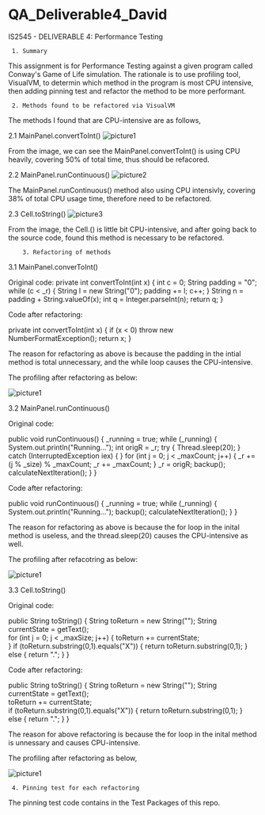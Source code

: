 # QA_Deliverable4_David
IS2545 - DELIVERABLE 4: Performance Testing

     1. Summary

 This assignment is for Performance Testing against a given program called Conway's Game of Life simulation. The rationale is to use profiling tool, VisualVM, to determin which method in the program is most CPU intensive, then adding pinning test and refactor the method to be more performant.

     2. Methods found to be refactored via VisualVM

 The methods I found that are CPU-intensive are as follows,

  2.1 MainPanel.convertToInt() 
 ![picture1](https://cloud.githubusercontent.com/assets/16587395/20127824/e7699fa2-a610-11e6-8594-6d565e22064e.png)

 From the image, we can see the MainPanel.convertToInt() is using CPU heavily, covering 50% of total time, thus should be refacored.

  2.2 MainPanel.runContinuous()
 ![picture2](https://cloud.githubusercontent.com/assets/16587395/20127860/41b3453a-a611-11e6-8b64-bc307aad20c9.png)

 The MainPanel.runContinuous() method also using CPU intensivly, covering 38% of total CPU usage time, therefore need to be refactored.

  2.3 Cell.toString()
 ![picture3](https://cloud.githubusercontent.com/assets/16587395/20127912/c2a477ea-a611-11e6-91ec-e909cb103094.png)

 From the image, the Cell.<init>() is little bit CPU-intensive, and after going back to the source code, found this method is necessary to be refactored.
  
        3. Refactoring of methods 

 3.1 MainPanel.converToInt()

 Original code: 
 private int convertToInt(int x) {
           int c = 0;
           String padding = "0";
           while (c < _r) {
               String l = new String("0");
               padding += l;
               c++;
           }
           String n = padding + String.valueOf(x);
           int q = Integer.parseInt(n);
           return q;
       }
    
 Code after refactoring:

private int convertToInt(int x) {
        if (x < 0) throw new NumberFormatException();
        return x;
    }
    
 The reason for refactoring as above is because the padding in the intial method is total unnecessary, and the while loop causes the CPU-intensive.

 The profiling after refactoring as below:

 ![picture1](https://cloud.githubusercontent.com/assets/16587395/20128223/a7dc7a04-a614-11e6-8e4b-4f83cf21a5b9.png)

 3.2 MainPanel.runContinuous()

 Original code:

 public void runContinuous() {
        _running = true;
        while (_running) {
            System.out.println("Running...");
            int origR = _r;
            try {
                Thread.sleep(20);
            } catch (InterruptedException iex) {
            }
            for (int j = 0; j < _maxCount; j++) {
                _r += (j % _size) % _maxCount;
                _r += _maxCount;
            }
            _r = origR;
            backup();
            calculateNextIteration();
        }
    }
    
 Code after refactoring:

 public void runContinuous() {
        _running = true;
        while (_running) {
            System.out.println("Running...");
            backup();
            calculateNextIteration();
        }
    }

 The reason for refactoring as above is because the for loop in the inital method is useless, and the thread.sleep(20) causes the CPU-intensive as well.

 The profiling after refacotring as below:

 ![picture1](https://cloud.githubusercontent.com/assets/16587395/20128337/7c95e564-a615-11e6-8654-eaaaa988c9c5.png)

 3.3 Cell.toString()

 Original code:

 public String toString() {
	String toReturn = new String("");
	String currentState = getText();     
        for (int j = 0; j < _maxSize; j++) {
            toReturn += currentState;    
	}
	if (toReturn.substring(0,1).equals("X")) {
	    return toReturn.substring(0,1);
	} else {
	    return ".";
	}
}

 Code after refactoring:

public String toString() {
	String toReturn = new String("");
	String currentState = getText();     
  toReturn += currentState;    
	if (toReturn.substring(0,1).equals("X")) {
	    return toReturn.substring(0,1);
	} else {
	    return ".";
	}
}

 The reason for above refactoring is because the for loop in the inital method is unnessary and causes CPU-intensive.

 The profiling after refactoring as below,

 ![picture1](https://cloud.githubusercontent.com/assets/16587395/20128450/1af16a30-a616-11e6-93bc-cd90aecdee49.png)

     4. Pinning test for each refactoring

 The pinning test code contains in the Test Packages of this repo.
